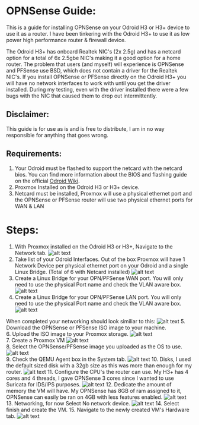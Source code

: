 # OPNSense Guide: 
This is a guide for installing OPNSense on your Odroid H3 or H3+ device to use it as a router. 
I have been tinkering with the Odroid H3+ to use it as low power high performance router & firewall device. 

The Odroid H3+ has onboard Realtek NIC's (2x 2.5g) and has a netcard option for a total of 6x 2.5gbe NIC's making it a good option for a home router. 
The problem that users (and myself) will experience is OPNSense and PFSense use BSD, which does not contain a driver for the Realtek NIC's. 
If you install OPNSense or PFSense directly on the Odroid H3+ you will have no network interfaces to work with until you get the driver installed. 
During my testing, even with the driver installed there were a few bugs with the NIC that caused them to drop out intermittently.

## Disclaimer:
This guide is for use as is and is free to distribute, I am in no way responsible for anything that goes wrong.

## Requirements: 
1. Your Odroid must be flashed to support the netcard with the netcard bios. 
You can find more information about the BIOS and flashing guide on the official [Odroid Wiki](https://wiki.odroid.com/odroid-h3/hardware/h3_bios_update). 
2. Proxmox Installed on the Odroid H3 or H3+ device.
3. Netcard must be installed, Proxmox will use a physical ethernet port and the OPNSense or PFSense router will use two physical ethernet ports for WAN & LAN

# Steps: 
1. With Proxmox installed on the Odroid H3 or H3+, Navigate to the Network tab. 
![alt text](/Images/Odroid-H3+/OPNSense-Screenshots/Proxmox-Networking.png)
2. Take list of your Odroid Interfaces. 
Out of the box Proxmox will have 1 Network Device per physical ethernet port on your Odroid and a single Linux Bridge. (Total of 6 with Netcard installed)
![alt text](/Images/Odroid-H3+/OPNSense-Screenshots/default%20proxmox.png)
3. Create a Linux Bridge for your OPN/PFSense WAN port. 
You will only need to use the physical Port name and check the VLAN aware box. 
![alt text](/Images/Odroid-H3+/OPNSense-Screenshots/WAN%20Linux%20Bridge.png)
4. Create a Linux Bridge for your OPN/PFSense LAN port. 
You will only need to use the physical Port name and check the VLAN aware box.
![alt text](/Images/Odroid-H3+/OPNSense-Screenshots/LAN%20Linux%20Bridge.png)

When completed your networking should look similiar to this: 
![alt text](/Images/Odroid-H3+/OPNSense-Screenshots/Reference%20networking%20setup.png)
5. Download the OPNSense or PFSense ISO image to your machine.   
6. Upload the ISO image to your Proxmox storage.
![alt text](/Images/Odroid-H3+/OPNSense-Screenshots/proxmox%20upload%20iso.png)  
7. Create a Proxmox VM
![alt text](/Images/Odroid-H3+/OPNSense-Screenshots/Proxmox%20Create%20a%20VM%201.png)  
8. Select the OPNSense/PFSense image you uploaded as the OS to use. 
![alt text](/Images/Odroid-H3+/OPNSense-Screenshots/Proxmox%20Create%20a%20VM%202.png)  
9. Check the QEMU Agent box in the System tab. 
![alt text](/Images/Odroid-H3+/OPNSense-Screenshots/Proxmox%20Create%20a%20VM%203.png)
10. Disks, I used the default sized disk with a 32gb size as this was more than enough for my router. 
![alt text](/Images/Odroid-H3+/OPNSense-Screenshots/Proxmox%20Create%20a%20VM%204.png)
11. Configure the CPU's the router can use. 
My H3+ has 4 cores and 4 threads, I gave OPNSense 3 cores since I wanted to use Suricata for IDS/IPS purposes. 
![alt text](/Images/Odroid-H3+/OPNSense-Screenshots/Proxmox%20Create%20a%20VM%205.png)
12. Dedicate the amount of memory the VM will have. 
My OPNSense has 8GB of ram assigned to it, OPNSense can easily be ran on 4GB with less features enabled. 
![alt text](/Images/Odroid-H3+/OPNSense-Screenshots/Proxmox%20Create%20a%20VM%206.png)
13. Networking, for now Select No network device. 
![alt text](/Images/Odroid-H3+/OPNSense-Screenshots/Proxmox%20Create%20a%20VM%207.png)
14. Select finish and create the VM. 
15. Navigate to the newly created VM's Hardware tab. 
![alt text](/Images/Odroid-H3+/OPNSense-Screenshots/proxmox%20vm%20hardware.png)

